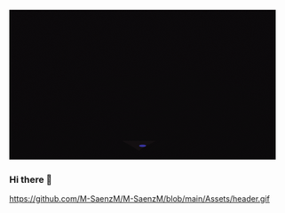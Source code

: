[![MasterHead](https://github.com/M-SaenzM/M-SaenzM/blob/main/Assets/header.gif)](https://github.com/M-SaenzM)

### Hi there 👋
https://github.com/M-SaenzM/M-SaenzM/blob/main/Assets/header.gif
<!--
**M-SaenzM/M-SaenzM** is a ✨ _special_ ✨ repository because its `README.md` (this file) appears on your GitHub profile.

Here are some ideas to get you started:

- 🔭 I’m currently working on ...
- 🌱 I’m currently learning ...
- 👯 I’m looking to collaborate on ...
- 🤔 I’m looking for help with ...
- 💬 Ask me about ...
- 📫 How to reach me: ...
- 😄 Pronouns: ...
- ⚡ Fun fact: ...
-->
